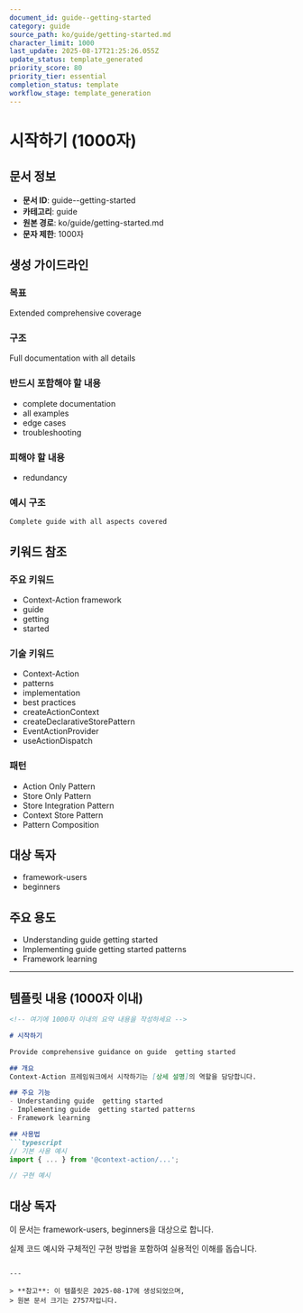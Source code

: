 ```yaml
---
document_id: guide--getting-started
category: guide
source_path: ko/guide/getting-started.md
character_limit: 1000
last_update: 2025-08-17T21:25:26.055Z
update_status: template_generated
priority_score: 80
priority_tier: essential
completion_status: template
workflow_stage: template_generation
---
```


# 시작하기 (1000자)

## 문서 정보
- **문서 ID**: guide--getting-started
- **카테고리**: guide
- **원본 경로**: ko/guide/getting-started.md
- **문자 제한**: 1000자

## 생성 가이드라인

### 목표
Extended comprehensive coverage

### 구조
Full documentation with all details

### 반드시 포함해야 할 내용
- complete documentation
- all examples
- edge cases
- troubleshooting

### 피해야 할 내용  
- redundancy

### 예시 구조
```
Complete guide with all aspects covered
```

## 키워드 참조

### 주요 키워드
- Context-Action framework
- guide
- getting
- started

### 기술 키워드
- Context-Action
- patterns
- implementation
- best practices
- createActionContext
- createDeclarativeStorePattern
- EventActionProvider
- useActionDispatch

### 패턴
- Action Only Pattern
- Store Only Pattern
- Store Integration Pattern
- Context Store Pattern
- Pattern Composition

## 대상 독자
- framework-users
- beginners

## 주요 용도
- Understanding guide  getting started
- Implementing guide  getting started patterns
- Framework learning

---

## 템플릿 내용 (1000자 이내)

```markdown
<!-- 여기에 1000자 이내의 요약 내용을 작성하세요 -->

# 시작하기

Provide comprehensive guidance on guide  getting started

## 개요
Context-Action 프레임워크에서 시작하기는 [상세 설명]의 역할을 담당합니다.

## 주요 기능
- Understanding guide  getting started
- Implementing guide  getting started patterns
- Framework learning

## 사용법
```typescript
// 기본 사용 예시
import { ... } from '@context-action/...';

// 구현 예시
```

## 대상 독자
이 문서는 framework-users, beginners을 대상으로 합니다.

실제 코드 예시와 구체적인 구현 방법을 포함하여 실용적인 이해를 돕습니다.
```

---

> **참고**: 이 템플릿은 2025-08-17에 생성되었으며, 
> 원본 문서 크기는 2757자입니다.
